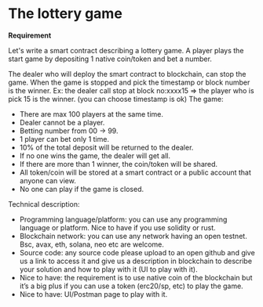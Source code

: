 # The lottery game 

**Requirement**

Let's write a smart contract describing a lottery game. A player plays the start game by depositing 1 native coin/token and bet a number. 

The dealer who will deploy the smart contract to blockchain, can stop the game. When the game is stopped and pick the timestamp or block number is the winner. Ex: the dealer call stop at block no:xxxx15 => the player who is pick 15 is the winner. (you can choose timestamp is ok)
The game:
- There are max 100 players at the same time.
- Dealer cannot be a player.
- Betting number from 00 -> 99.
- 1 player can bet only 1 time.
- 10% of the total deposit will be returned to the dealer.
- If no one wins the game, the dealer will get all.
- If there are more than 1 winner, the coin/token will be shared.
- All token/coin will be stored at a smart contract or a public account that anyone can view.
- No one can play if the game is closed.

Technical description:
- Programming language/platform: you can use any programming language or platform.
Nice to have if you use solidity or rust.
- Blockchain network: you can use any network having an open testnet. Bsc, avax, eth,
solana, neo etc are welcome.
- Source code: any source code please upload to an open github and give us a link to
access it and give us a description in blockchain to describe your solution and how to
play with it (UI to play with it).
- Nice to have: the requirement is to use native coin of the blockchain but it’s a big plus if
you can use a token (erc20/sp, etc) to play the game.
- Nice to have: UI/Postman page to play with it.